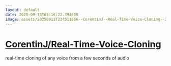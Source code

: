 ```yaml
---
layout: default
date: 2025-09-13T05:16:22.394630
image: assets/20250911T234511866--CorentinJ--Real-Time-Voice-Cloning--20250911T235120234--cropped.png
---
```


# [CorentinJ/Real-Time-Voice-Cloning](https://github.com/CorentinJ/Real-Time-Voice-Cloning)

real-time cloning of any voice from a few seconds of audio
